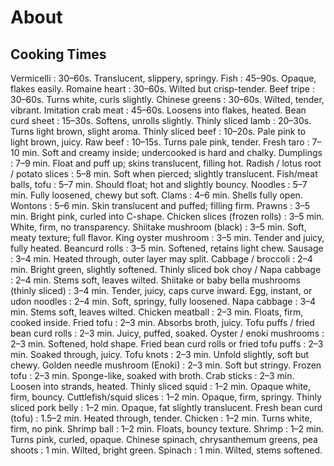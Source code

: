 # About

## Cooking Times
<h7>Vermicelli</h7> : 30–60s. Translucent, slippery, springy.
<h7>Fish</h7> : 45–90s. Opaque, flakes easily.
<h7>Romaine heart</h7> : 30–60s. Wilted but crisp-tender.
<h7>Beef tripe</h7> : 30–60s. Turns white, curls slightly.
<h7>Chinese greens</h7> : 30–60s. Wilted, tender, vibrant.
<h7>Imitation crab meat</h7> : 45–60s. Loosens into flakes, heated.
<h7>Bean curd sheet</h7> : 15–30s. Softens, unrolls slightly.
<h7>Thinly sliced lamb</h7> : 20–30s. Turns light brown, slight aroma.
<h7>Thinly sliced beef</h7> : 10–20s. Pale pink to light brown, juicy.
<h7>Raw beef</h7> : 10–15s. Turns pale pink, tender.
<h7>Fresh taro</h7> : 7–10 min. Soft and creamy inside; undercooked is hard and chalky.
<h7>Dumplings</h7> : 7–9 min. Float and puff up; skins translucent, filling hot.
<h7>Radish / lotus root / potato slices</h7> : 5–8 min. Soft when pierced; slightly translucent.
<h7>Fish/meat balls, tofu</h7> : 5–7 min. Should float; hot and slightly bouncy.
<h7>Noodles</h7> : 5–7 min. Fully loosened, chewy but soft.
<h7>Clams</h7> : 4–6 min. Shells fully open.
<h7>Wontons</h7> : 5–6 min. Skin translucent and puffed; filling firm.
<h7>Prawns</h7> : 3–5 min. Bright pink, curled into C-shape.
<h7>Chicken slices (frozen rolls)</h7> : 3–5 min. White, firm, no transparency.
<h7>Shiitake mushroom (black)</h7> : 3–5 min. Soft, meaty texture; full flavor.
<h7>King oyster mushroom</h7> : 3–5 min. Tender and juicy, fully heated.
<h7>Beancurd rolls</h7> : 3–5 min. Softened, retains light chew.
<h7>Sausage</h7> : 3–4 min. Heated through, outer layer may split.
<h7>Cabbage / broccoli</h7> : 2–4 min. Bright green, slightly softened.
<h7>Thinly sliced bok choy / Napa cabbage</h7> : 2–4 min. Stems soft, leaves wilted.
<h7>Shiitake or baby bella mushrooms (thinly sliced)</h7> : 3–4 min. Tender, juicy, caps curve inward.
<h7>Egg, instant, or udon noodles</h7> : 2–4 min. Soft, springy, fully loosened.
<h7>Napa cabbage</h7> : 3–4 min. Stems soft, leaves wilted.
<h7>Chicken meatball</h7> : 2–3 min. Floats, firm, cooked inside.
<h7>Fried tofu</h7> : 2–3 min. Absorbs broth, juicy.
<h7>Tofu puffs / fried bean curd rolls</h7> : 2–3 min. Juicy, puffed, soaked.
<h7>Oyster / enoki mushrooms</h7> : 2–3 min. Softened, hold shape.
<h7>Fried bean curd rolls or fried tofu puffs</h7> : 2–3 min. Soaked through, juicy.
<h7>Tofu knots</h7> : 2–3 min. Unfold slightly, soft but chewy.
<h7>Golden needle mushroom (Enoki)</h7> : 2–3 min. Soft but stringy.
<h7>Frozen tofu</h7> : 2–3 min. Sponge-like, soaked with broth.
<h7>Crab sticks</h7> : 2–3 min. Loosen into strands, heated.
<h7>Thinly sliced squid</h7> : 1–2 min. Opaque white, firm, bouncy.
<h7>Cuttlefish/squid slices</h7> : 1–2 min. Opaque, firm, springy.
<h7>Thinly sliced pork belly</h7> : 1–2 min. Opaque, fat slightly translucent.
<h7>Fresh bean curd (tofu)</h7> : 1.5–2 min. Heated through, tender.
<h7>Chicken</h7> : 1–2 min. Turns white, firm, no pink.
<h7>Shrimp ball</h7> : 1–2 min. Floats, bouncy texture.
<h7>Shrimp</h7> : 1–2 min. Turns pink, curled, opaque.
<h7>Chinese spinach, chrysanthemum greens, pea shoots</h7> : 1 min. Wilted, bright green.
<h7>Spinach</h7> : 1 min. Wilted, stems softened.
